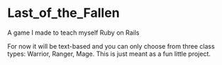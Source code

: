 # Last_of_the_Fallen
A game I made to teach myself Ruby on Rails

For now it will be text-based and you can only choose from three class types: Warrior, Ranger, Mage. This is just meant as a fun little project.
